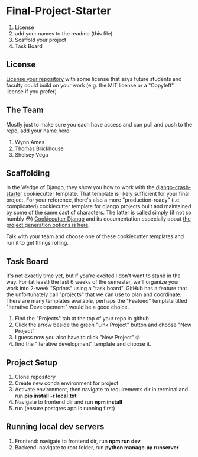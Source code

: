 # Final-Project-Starter

1. License
2. add your names to the readme (this file)
3. Scaffold your project
4. Task Board

## License

[License your repository](﻿https://docs.github.com/en/repositories/managing-your-repositorys-settings-and-features/customizing-your-repository/licensing-a-repository﻿) with some license that says future students and faculty could build on your work (e.g. the MIT license or a "Copyleft" license if you prefer)

## The Team

Mostly just to make sure you each have access and can pull and push to the repo, add your name here:
1. Wynn Ames
1. Thomas Brickhouse
1. Shelsey Vega

## Scaffolding

In the Wedge of Django, they show you how to work with the [django-crash-starter](https://github.com/feldroy/django-crash-starter) cookiecutter template. That template is likely sufficient for your final project. For your reference, there's also a more "production-ready" (i.e. complicated) cookiecutter template for django projects built and maintained by some of the same cast of characters. The latter is called simply (if not so humbly 😳) [Cookiecutter Django](https://github.com/cookiecutter/cookiecutter-django/) and its documentation especially about [the project generation options is here](https://cookiecutter-django.readthedocs.io/en/latest/project-generation-options.html).

Talk with your team and choose one of these cookiecutter templates and run it to get things rolling.

## Task Board

It's not exactly time yet, but if you're excited I don't want to stand in the way. For (at least) the last 6 weeks of the semester, we'll organize your work into 2-week "Sprints" using a "task board". GitHub has a feature that the unfortunately call "projects" that we can use to plan and coordinate. There are many templates available, perhaps the "Featued" template titled "Iterative Developement" would be a good choice.

1. Find the "Projects" tab at the top of your repo in github
2. Click the arrow beside the green "Link Project" button and choose "New Project"
3. I guess now you also have to click "New Project" 🙄
4. find the "iterative development" template and choose it.

## Project Setup
1. Clone repository
2. Create new conda environment for project
3. Activate environment, then navigate to requirements dir in terminal and run **pip install -r local.txt**
4. Navigate to frontend dir and run **npm install**
5. run <createdb campusq> (ensure postgres app is running first)

 ## Running local dev servers
 1. Frontend: navigate to frontend dir, run **npm run dev**
 2. Backend: navigate to root folder, run **python manage.py runserver**

